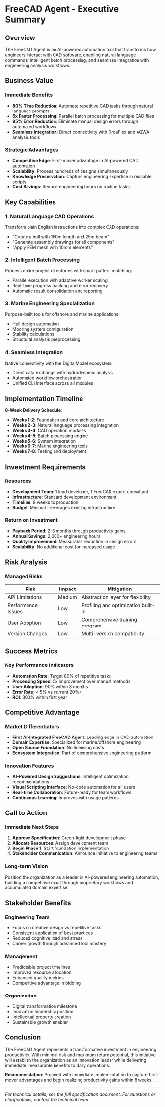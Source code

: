 # FreeCAD Agent - Executive Summary

## Overview

The FreeCAD Agent is an AI-powered automation tool that transforms how engineers interact with CAD software, enabling natural language commands, intelligent batch processing, and seamless integration with engineering analysis workflows.

## Business Value

### Immediate Benefits
- **80% Time Reduction**: Automate repetitive CAD tasks through natural language prompts
- **5x Faster Processing**: Parallel batch processing for multiple CAD files
- **95% Error Reduction**: Eliminate manual design errors through automated workflows
- **Seamless Integration**: Direct connectivity with OrcaFlex and AQWA analysis tools

### Strategic Advantages
- **Competitive Edge**: First-mover advantage in AI-powered CAD automation
- **Scalability**: Process hundreds of designs simultaneously
- **Knowledge Preservation**: Capture engineering expertise in reusable scripts
- **Cost Savings**: Reduce engineering hours on routine tasks

## Key Capabilities

### 1. Natural Language CAD Operations
Transform plain English instructions into complex CAD operations:
- "Create a hull with 150m length and 25m beam"
- "Generate assembly drawings for all components"
- "Apply FEM mesh with 10mm elements"

### 2. Intelligent Batch Processing
Process entire project directories with smart pattern matching:
- Parallel execution with adaptive worker scaling
- Real-time progress tracking and error recovery
- Automatic result consolidation and reporting

### 3. Marine Engineering Specialization
Purpose-built tools for offshore and marine applications:
- Hull design automation
- Mooring system configuration
- Stability calculations
- Structural analysis preprocessing

### 4. Seamless Integration
Native connectivity with the DigitalModel ecosystem:
- Direct data exchange with hydrodynamic analysis
- Automated workflow orchestration
- Unified CLI interface across all modules

## Implementation Timeline

**8-Week Delivery Schedule**:
- **Weeks 1-2**: Foundation and core architecture
- **Weeks 2-3**: Natural language processing integration
- **Weeks 3-4**: CAD operation modules
- **Weeks 4-5**: Batch processing engine
- **Weeks 5-6**: System integration
- **Weeks 6-7**: Marine engineering tools
- **Weeks 7-8**: Testing and deployment

## Investment Requirements

### Resources
- **Development Team**: 1 lead developer, 1 FreeCAD expert consultant
- **Infrastructure**: Standard development environment
- **Timeline**: 8 weeks to production
- **Budget**: Minimal - leverages existing infrastructure

### Return on Investment
- **Payback Period**: 2-3 months through productivity gains
- **Annual Savings**: 2,000+ engineering hours
- **Quality Improvement**: Measurable reduction in design errors
- **Scalability**: No additional cost for increased usage

## Risk Analysis

### Managed Risks
| Risk | Impact | Mitigation |
|------|--------|------------|
| API Limitations | Medium | Abstraction layer for flexibility |
| Performance Issues | Low | Profiling and optimization built-in |
| User Adoption | Low | Comprehensive training program |
| Version Changes | Low | Multi-version compatibility |

## Success Metrics

### Key Performance Indicators
- **Automation Rate**: Target 80% of repetitive tasks
- **Processing Speed**: 5x improvement over manual methods
- **User Adoption**: 90% within 3 months
- **Error Rate**: &lt; 5% vs current 20%+
- **ROI**: 300% within first year

## Competitive Advantage

### Market Differentiators
- **First AI-Integrated FreeCAD Agent**: Leading edge in CAD automation
- **Domain Expertise**: Specialized for marine/offshore engineering
- **Open Source Foundation**: No licensing costs
- **Ecosystem Integration**: Part of comprehensive engineering platform

### Innovation Features
- **AI-Powered Design Suggestions**: Intelligent optimization recommendations
- **Visual Scripting Interface**: No-code automation for all users
- **Real-time Collaboration**: Future-ready for team workflows
- **Continuous Learning**: Improves with usage patterns

## Call to Action

### Immediate Next Steps
1. **Approve Specification**: Green-light development phase
2. **Allocate Resources**: Assign development team
3. **Begin Phase 1**: Start foundation implementation
4. **Stakeholder Communication**: Announce initiative to engineering teams

### Long-term Vision
Position the organization as a leader in AI-powered engineering automation, building a competitive moat through proprietary workflows and accumulated domain expertise.

## Stakeholder Benefits

### Engineering Team
- Focus on creative design vs repetitive tasks
- Consistent application of best practices
- Reduced cognitive load and stress
- Career growth through advanced tool mastery

### Management
- Predictable project timelines
- Improved resource allocation
- Enhanced quality metrics
- Competitive advantage in bidding

### Organization
- Digital transformation milestone
- Innovation leadership position
- Intellectual property creation
- Sustainable growth enabler

## Conclusion

The FreeCAD Agent represents a transformative investment in engineering productivity. With minimal risk and maximum return potential, this initiative will establish the organization as an innovation leader while delivering immediate, measurable benefits to daily operations.

**Recommendation**: Proceed with immediate implementation to capture first-mover advantages and begin realizing productivity gains within 8 weeks.

---

*For technical details, see the full specification document. For questions or clarifications, contact the technical team.*